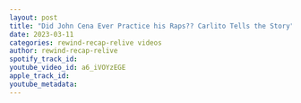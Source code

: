 ```yaml
---
layout: post
title: "Did John Cena Ever Practice his Raps?? Carlito Tells the Story"
date: 2023-03-11
categories: rewind-recap-relive videos
author: rewind-recap-relive
spotify_track_id: 
youtube_video_id: a6_iVOYzEGE
apple_track_id: 
youtube_metadata: 
---
```

